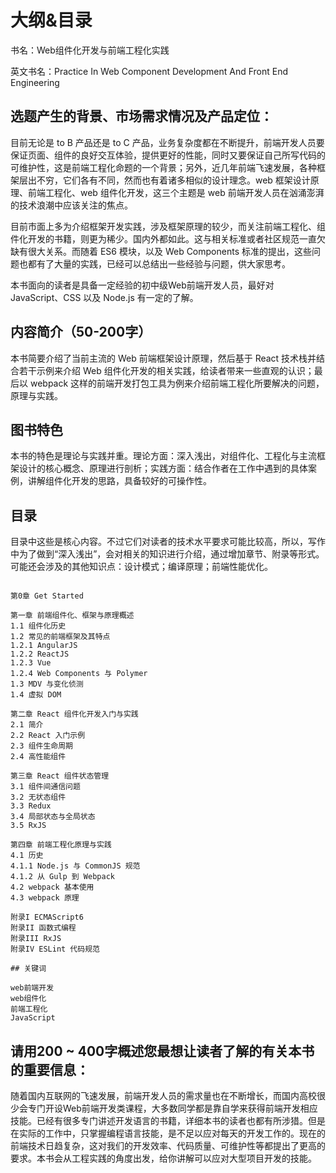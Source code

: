 # 大纲&目录

书名：Web组件化开发与前端工程化实践

英文书名：Practice In Web Component Development And Front End Engineering

## 选题产生的背景、市场需求情况及产品定位：
目前无论是 to B 产品还是 to C 产品，业务复杂度都在不断提升，前端开发人员要保证页面、组件的良好交互体验，提供更好的性能，同时又要保证自己所写代码的可维护性，这是前端工程化命题的一个背景；另外，近几年前端飞速发展，各种框架层出不穷，它们各有不同，然而也有着诸多相似的设计理念。web 框架设计原理、前端工程化、web 组件化开发，这三个主题是 web 前端开发人员在汹涌澎湃的技术浪潮中应该关注的焦点。

目前市面上多为介绍框架开发实践，涉及框架原理的较少，而关注前端工程化、组件化开发的书籍，则更为稀少。国内外都如此。这与相关标准或者社区规范一直欠缺有很大关系。而随着 ES6 模块，以及 Web Components 标准的提出，这些问题也都有了大量的实践，已经可以总结出一些经验与问题，供大家思考。

本书面向的读者是具备一定经验的初中级Web前端开发人员，最好对 JavaScript、CSS 以及 Node.js 有一定的了解。

## 内容简介（50-200字）

本书简要介绍了当前主流的 Web 前端框架设计原理，然后基于 React 技术栈并结合若干示例来介绍 Web 组件化开发的相关实践，给读者带来一些直观的认识；最后以 webpack 这样的前端开发打包工具为例来介绍前端工程化所要解决的问题，原理与实践。

## 图书特色

本书的特色是理论与实践并重。理论方面：深入浅出，对组件化、工程化与主流框架设计的核心概念、原理进行剖析；实践方面：结合作者在工作中遇到的具体案例，讲解组件化开发的思路，具备较好的可操作性。


## 目录

目录中这些是核心内容。不过它们对读者的技术水平要求可能比较高，所以，写作中为了做到“深入浅出”，会对相关的知识进行介绍，通过增加章节、附录等形式。可能还会涉及的其他知识点：设计模式；编译原理；前端性能优化。

```

第0章 Get Started

第一章 前端组件化、框架与原理概述
1.1 组件化历史
1.2 常见的前端框架及其特点
1.2.1 AngularJS
1.2.2 ReactJS
1.2.3 Vue
1.2.4 Web Components 与 Polymer
1.3 MDV 与变化侦测
1.4 虚拟 DOM

第二章 React 组件化开发入门与实践
2.1 简介
2.2 React 入门示例
2.3 组件生命周期
2.4 高性能组件

第三章 React 组件状态管理
3.1 组件间通信问题
3.2 无状态组件
3.3 Redux
3.4 局部状态与全局状态
3.5 RxJS

第四章 前端工程化原理与实践
4.1 历史
4.1.1 Node.js 与 CommonJS 规范
4.1.2 从 Gulp 到 Webpack
4.2 webpack 基本使用
4.3 webpack 原理

附录I ECMAScript6
附录II 函数式编程
附录III RxJS
附录IV ESLint 代码规范

## 关键词

web前端开发
web组件化
前端工程化
JavaScript
```

## 请用200 ~ 400字概述您最想让读者了解的有关本书的重要信息：

随着国内互联网的飞速发展，前端开发人员的需求量也在不断增长，而国内高校很少会专门开设Web前端开发类课程，大多数同学都是靠自学来获得前端开发相应技能。已经有很多专门讲述开发语言的书籍，详细本书的读者也都有所涉猎。但是在实际的工作中，只掌握编程语言技能，是不足以应对每天的开发工作的。现在的前端技术日趋复杂，这对我们的开发效率、代码质量、可维护性等都提出了更高的要求。本书会从工程实践的角度出发，给你讲解可以应对大型项目开发的技能。
